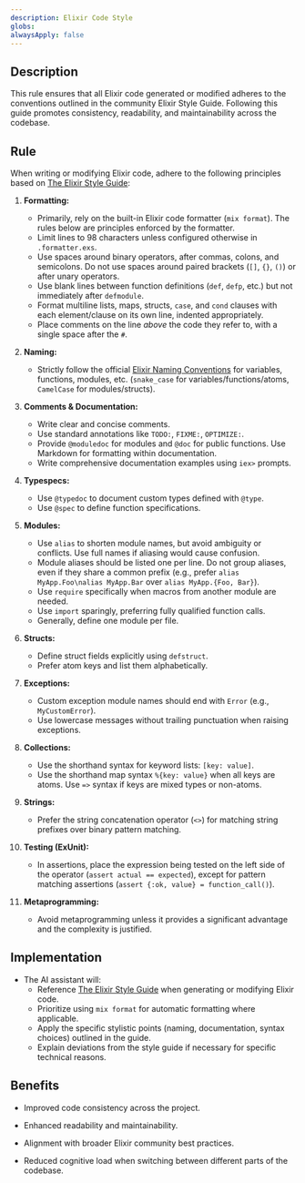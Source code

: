 ```yaml
---
description: Elixir Code Style
globs: 
alwaysApply: false
---
```


## Description

This rule ensures that all Elixir code generated or modified adheres to the conventions outlined in the community Elixir Style Guide. Following this guide promotes consistency, readability, and maintainability across the codebase.

## Rule

When writing or modifying Elixir code, adhere to the following principles based on [The Elixir Style Guide](https://raw.githubusercontent.com/christopheradams/elixir_style_guide/refs/heads/master/README.md):

1. **Formatting:**
    * Primarily, rely on the built-in Elixir code formatter (`mix format`). The rules below are principles enforced by the formatter.
    * Limit lines to 98 characters unless configured otherwise in `.formatter.exs`.
    * Use spaces around binary operators, after commas, colons, and semicolons. Do not use spaces around paired brackets (`[]`, `{}`, `()`) or after unary operators.
    * Use blank lines between function definitions (`def`, `defp`, etc.) but not immediately after `defmodule`.
    * Format multiline lists, maps, structs, `case`, and `cond` clauses with each element/clause on its own line, indented appropriately.
    * Place comments on the line *above* the code they refer to, with a single space after the `#`.

2. **Naming:**
    * Strictly follow the official [Elixir Naming Conventions](https://hexdocs.pm/elixir/naming-conventions.html) for variables, functions, modules, etc. (`snake_case` for variables/functions/atoms, `CamelCase` for modules/structs).

3. **Comments & Documentation:**
    * Write clear and concise comments.
    * Use standard annotations like `TODO:`, `FIXME:`, `OPTIMIZE:`.
    * Provide `@moduledoc` for modules and `@doc` for public functions. Use Markdown for formatting within documentation.
    * Write comprehensive documentation examples using `iex>` prompts.

4. **Typespecs:**
    * Use `@typedoc` to document custom types defined with `@type`.
    * Use `@spec` to define function specifications.

5. **Modules:**
    * Use `alias` to shorten module names, but avoid ambiguity or conflicts. Use full names if aliasing would cause confusion.
    * Module aliases should be listed one per line. Do not group aliases, even if they share a common prefix (e.g., prefer `alias MyApp.Foo\nalias MyApp.Bar` over `alias MyApp.{Foo, Bar}`).
    * Use `require` specifically when macros from another module are needed.
    * Use `import` sparingly, preferring fully qualified function calls.
    * Generally, define one module per file.

6. **Structs:**
    * Define struct fields explicitly using `defstruct`.
    * Prefer atom keys and list them alphabetically.

7. **Exceptions:**
    * Custom exception module names should end with `Error` (e.g., `MyCustomError`).
    * Use lowercase messages without trailing punctuation when raising exceptions.

8. **Collections:**
    * Use the shorthand syntax for keyword lists: `[key: value]`.
    * Use the shorthand map syntax `%{key: value}` when all keys are atoms. Use `=>` syntax if keys are mixed types or non-atoms.

9. **Strings:**
    * Prefer the string concatenation operator (`<>`) for matching string prefixes over binary pattern matching.

10. **Testing (ExUnit):**
    * In assertions, place the expression being tested on the left side of the operator (`assert actual == expected`), except for pattern matching assertions (`assert {:ok, value} = function_call()`).

11. **Metaprogramming:**
    * Avoid metaprogramming unless it provides a significant advantage and the complexity is justified.

## Implementation

* The AI assistant will:
  * Reference [The Elixir Style Guide](https://raw.githubusercontent.com/christopheradams/elixir_style_guide/refs/heads/master/README.md) when generating or modifying Elixir code.
  * Prioritize using `mix format` for automatic formatting where applicable.
  * Apply the specific stylistic points (naming, documentation, syntax choices) outlined in the guide.
  * Explain deviations from the style guide if necessary for specific technical reasons.

## Benefits

* Improved code consistency across the project.

* Enhanced readability and maintainability.
* Alignment with broader Elixir community best practices.
* Reduced cognitive load when switching between different parts of the codebase.
